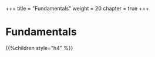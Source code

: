 +++
title = "Fundamentals"
weight = 20
chapter = true
+++

# Fundamentals

{{%children style="h4" %}}

